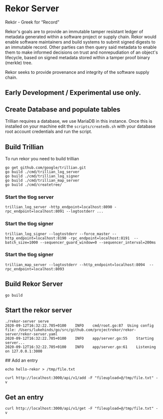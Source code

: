 # Rekor Server

Rekór - Greek for “Record”

Rekor's goals are to provide an immutable tamper resistant ledger of metadata generated within a software project or supply chain.  Rekor would enable software maintainers and build systems to submit signed digests to an immutable record. Other parties can then query said metadata to enable them to make informed decisions on trust and nonrepudiation of an object's lifecycle, based on signed metadata stored within a tamper proof binary (merkle) tree.

Rekor seeks to provide provenance and integrity of the software supply chain.

## Early Development / Experimental use only.

## Create Database and populate tables

Trillian requires a database, we use MariaDB in this instance. Once this
is installed on your machine edit the `scripts/createdb.sh` with your
database root account credentials and run the script.

## Build Trillian

To run rekor you need to build trillian

```
go get github.com/google/trillian.git
go build ./cmd/trillian_log_server
go build ./cmd/trillian_log_signer
go build ./cmd/trillian_map_server
go build ./cmd/createtree/

```

### Start the tlog server

```
trillian_log_server -http_endpoint=localhost:8090 -rpc_endpoint=localhost:8091 --logtostderr ...
```

### Start the tlog signer

```
trillian_log_signer --logtostderr --force_master --http_endpoint=localhost:8190 -rpc_endpoint=localhost:8191  --batch_size=1000 --sequencer_guard_window=0 --sequencer_interval=200ms
```

### Start the tlog signer

```
trillian_map_server --logtostderr --http_endpoint=localhost:8094  --rpc_endpoint=localhost:8093
```

## Build Rekor Server

`go build`

## Start the rekor server

```
./rekor-server serve
2020-09-12T16:32:22.705+0100	INFO	cmd/root.go:87	Using config file: /Users/lukehinds/go/src/github.com/projectrekor/rekor-server/rekor-server.yaml
2020-09-12T16:32:22.705+0100	INFO	app/server.go:55	Starting server...
2020-09-12T16:32:22.705+0100	INFO	app/server.go:61	Listening on 127.0.0.1:3000
```

## Add an entry

```
echo hello-rekor > /tmp/file.txt

curl http://localhost:3000/api/v1/add -F "fileupload=@/tmp/file.txt" -v
```

## Get an entry

```
curl http://localhost:3000/api/v1/get -F "fileupload=@/tmp/file.txt" -v
```